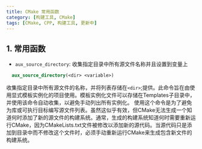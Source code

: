 ```yaml
---
title: CMake 常用函数
category: [构建工具, CMake]
tags: [CMake, CPP, 构建工具, 更新中]
---
```


## 1. 常用函数

- `aux_source_directory`: 收集指定目录中所有源文件名称并且设置到变量上

```cmake
  aux_source_directory(<dir> <variable>)
```
收集指定目录中所有源文件的名称，并将列表存储在`<dir>`;提供。此命令旨在由使用显式模板实例化的项目使用。模板实例化文件可以存储在Templates子目录中，并使用该命令自动收集，以避免手动列出所有实例化。
使用这个命令是为了避免为库或可执行目标编写源文件列表。虽然这似乎有效，但CMake无法生成一个知道何时添加了新的源文件的构建系统。通常，生成的构建系统知道何时需要重新运行CMake，因为CMakeLists.txt文件被修改以添加新的源代码。当源代码只是添加到目录中而不修改这个文件时，必须手动重新运行CMake来生成包含新文件的构建系统。


